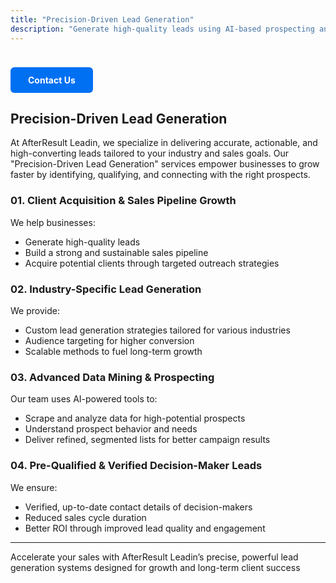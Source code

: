 ```yaml
---
title: "Precision-Driven Lead Generation"
description: "Generate high-quality leads using AI-based prospecting and decision-maker targeting."
---
```

<a href="https://wa.me/919050983530?text=Hi%2C%20I%20am%20interested%20in%20Lead%20Generation%2C%20please%20arrange%20a%20call%20back." style="
  display: inline-block;
  padding: 12px 28px;
  background-color: #0070f3;
  color: #fff;
  border-radius: 6px;
  text-decoration: none;
  font-weight: bold;
  margin-top: 24px;
  transition: background 0.2s;
">
  Contact Us
</a>


## Precision-Driven Lead Generation

At AfterResult Leadin, we specialize in delivering accurate, actionable, and high-converting leads tailored to your industry and sales goals. Our "Precision-Driven Lead Generation" services empower businesses to grow faster by identifying, qualifying, and connecting with the right prospects.

### 01. Client Acquisition & Sales Pipeline Growth
We help businesses:
- Generate high-quality leads
- Build a strong and sustainable sales pipeline
- Acquire potential clients through targeted outreach strategies

### 02. Industry-Specific Lead Generation
We provide:
- Custom lead generation strategies tailored for various industries
- Audience targeting for higher conversion
- Scalable methods to fuel long-term growth

### 03. Advanced Data Mining & Prospecting
Our team uses AI-powered tools to:
- Scrape and analyze data for high-potential prospects
- Understand prospect behavior and needs
- Deliver refined, segmented lists for better campaign results

### 04. Pre-Qualified & Verified Decision-Maker Leads
We ensure:
- Verified, up-to-date contact details of decision-makers
- Reduced sales cycle duration
- Better ROI through improved lead quality and engagement

---

Accelerate your sales with AfterResult Leadin’s precise, powerful lead generation systems designed for growth and long-term client success
